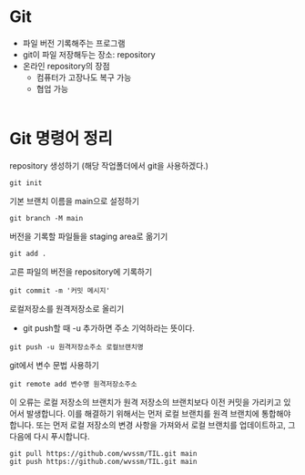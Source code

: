 # Git
- 파일 버전 기록해주는 프로그램
- git이 파일 저장해두는 장소: repository
- 온라인 repository의 장점
  - 컴퓨터가 고장나도 복구 가능
  - 협업 가능
<br><br>

# Git 명령어 정리 

repository 생성하기 (해당 작업폴더에서 git을 사용하겠다.)
```
git init
```

기본 브랜치 이름을 main으로 설정하기
```
git branch -M main
```

버전을 기록할 파일들을 staging area로 옮기기
```
git add .
```

고른 파일의 버전을 repository에 기록하기
```
git commit -m '커밋 메시지'
```

로컬저장소를 원격저장소로 올리기
- git push할 때 -u 추가하면 주소 기억하라는 뜻이다.
```
git push -u 원격저장소주소 로컬브랜치명
```

git에서 변수 문법 사용하기
```
git remote add 변수명 원격저장소주소
```

이 오류는 로컬 저장소의 브랜치가 원격 저장소의 브랜치보다 이전 커밋을 가리키고 있어서 발생합니다. 이를 해결하기 위해서는 먼저 로컬 브랜치를 원격 브랜치에 통합해야 합니다.
또는 먼저 로컬 저장소의 변경 사항을 가져와서 로컬 브랜치를 업데이트하고, 그 다음에 다시 푸시합니다.
```
git pull https://github.com/wvssm/TIL.git main
git push https://github.com/wvssm/TIL.git main
```